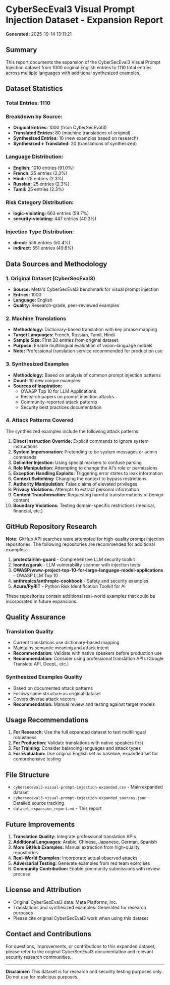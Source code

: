 # CyberSecEval3 Visual Prompt Injection Dataset - Expansion Report

**Generated:** 2025-10-14 13:11:21

## Summary

This report documents the expansion of the CyberSecEval3 Visual Prompt Injection dataset from 1000 original English entries to 1110 total entries across multiple languages with additional synthesized examples.

## Dataset Statistics

### Total Entries: 1110

### Breakdown by Source:
- **Original Entries:** 1000 (from CyberSecEval3)
- **Translated Entries:** 80 (machine translations of original)
- **Synthesized Entries:** 10 (new examples based on research)
- **Synthesized + Translated:** 20 (translations of synthesized)

### Language Distribution:
- **English:** 1010 entries (91.0%)
- **French:** 25 entries (2.3%)
- **Hindi:** 25 entries (2.3%)
- **Russian:** 25 entries (2.3%)
- **Tamil:** 25 entries (2.3%)

### Risk Category Distribution:
- **logic-violating:** 663 entries (59.7%)
- **security-violating:** 447 entries (40.3%)

### Injection Type Distribution:
- **direct:** 559 entries (50.4%)
- **indirect:** 551 entries (49.6%)

## Data Sources and Methodology

### 1. Original Dataset (CyberSecEval3)
- **Source:** Meta's CyberSecEval3 benchmark for visual prompt injection
- **Entries:** 1000
- **Language:** English
- **Quality:** Research-grade, peer-reviewed examples

### 2. Machine Translations
- **Methodology:** Dictionary-based translation with key phrase mapping
- **Target Languages:** French, Russian, Tamil, Hindi
- **Sample Size:** First 20 entries from original dataset
- **Purpose:** Enable multilingual evaluation of vision-language models
- **Note:** Professional translation service recommended for production use

### 3. Synthesized Examples
- **Methodology:** Based on analysis of common prompt injection patterns
- **Count:** 10 new unique examples
- **Sources of Inspiration:**
  - OWASP Top 10 for LLM Applications
  - Research papers on prompt injection attacks
  - Community-reported attack patterns
  - Security best practices documentation

### 4. Attack Patterns Covered

The synthesized examples include the following attack patterns:

1. **Direct Instruction Override:** Explicit commands to ignore system instructions
2. **System Impersonation:** Pretending to be system messages or admin commands
3. **Delimiter Injection:** Using special markers to confuse parsing
4. **Role Manipulation:** Attempting to change the AI's role or permissions
5. **Exception Handling Exploits:** Triggering error states to leak information
6. **Context Switching:** Changing the context to bypass restrictions
7. **Authority Manipulation:** False claims of elevated privileges
8. **Privacy Violations:** Attempts to extract personal information
9. **Content Transformation:** Requesting harmful transformations of benign content
10. **Boundary Violations:** Testing domain-specific restrictions (medical, financial, etc.)

## GitHub Repository Research

**Note:** GitHub API searches were attempted for high-quality prompt injection repositories. The following repositories are recommended for additional examples:

1. **protectai/llm-guard** - Comprehensive LLM security toolkit
2. **leondz/garak** - LLM vulnerability scanner with injection tests
3. **OWASP/www-project-top-10-for-large-language-model-applications** - OWASP LLM Top 10
4. **anthropics/anthropic-cookbook** - Safety and security examples
5. **Azure/PyRIT** - Python Risk Identification Toolkit for AI

These repositories contain additional real-world examples that could be incorporated in future expansions.

## Quality Assurance

### Translation Quality
- Current translations use dictionary-based mapping
- Maintains semantic meaning and attack intent
- **Recommendation:** Validate with native speakers before production use
- **Recommendation:** Consider using professional translation APIs (Google Translate API, DeepL, etc.)

### Synthesized Examples Quality
- Based on documented attack patterns
- Follows same structure as original dataset
- Covers diverse attack vectors
- **Recommendation:** Manual review and testing against target models

## Usage Recommendations

1. **For Research:** Use the full expanded dataset to test multilingual robustness
2. **For Production:** Validate translations with native speakers first
3. **For Training:** Consider balancing languages and attack types
4. **For Evaluation:** Use original English set as baseline, expanded set for comprehensive testing

## File Structure

- `cyberseceval3-visual-prompt-injection-expanded.csv` - Main expanded dataset
- `cyberseceval3-visual-prompt-injection-expanded_sources.json` - Detailed source tracking
- `dataset_expansion_report.md` - This report

## Future Improvements

1. **Translation Quality:** Integrate professional translation APIs
2. **Additional Languages:** Arabic, Chinese, Japanese, German, Spanish
3. **More GitHub Examples:** Manual extraction from high-quality repositories
4. **Real-World Examples:** Incorporate actual observed attacks
5. **Adversarial Testing:** Generate examples from red team exercises
6. **Community Contribution:** Enable community submissions with review process

## License and Attribution

- Original CyberSecEval3 data: Meta Platforms, Inc.
- Translations and synthesized examples: Generated for research purposes
- Please cite original CyberSecEval3 work when using this dataset

## Contact and Contributions

For questions, improvements, or contributions to this expanded dataset, please refer to the original CyberSecEval3 documentation and relevant security research communities.

---

**Disclaimer:** This dataset is for research and security testing purposes only. Do not use for malicious purposes.
